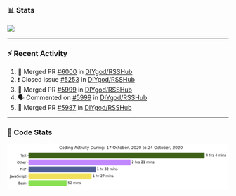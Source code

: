 ### :bar_chart: Stats

<a href="#">
  <img align="center" src="https://github-readme-stats.vercel.app/api?username=henryqw&count_private=true&show_icons=true" />
</a>
<!-- <a href="#">
  <img align="center" src="https://github-readme-stats-git-master.henryqw.vercel.app/api/top-langs/?username=HenryQW&layout=compact" />
</a> -->

---

### :zap: Recent Activity

<!--START_SECTION:activity-->

1. 🎉 Merged PR [#6000](https://github.com/DIYgod/RSSHub/pull/6000) in [DIYgod/RSSHub](https://github.com/DIYgod/RSSHub)
2. ❗️ Closed issue [#5253](https://github.com/DIYgod/RSSHub/issues/5253) in [DIYgod/RSSHub](https://github.com/DIYgod/RSSHub)
3. 🎉 Merged PR [#5999](https://github.com/DIYgod/RSSHub/pull/5999) in [DIYgod/RSSHub](https://github.com/DIYgod/RSSHub)
4. 🗣 Commented on [#5999](https://github.com/DIYgod/RSSHub/issues/5999) in [DIYgod/RSSHub](https://github.com/DIYgod/RSSHub)
5. 🎉 Merged PR [#5987](https://github.com/DIYgod/RSSHub/pull/5987) in [DIYgod/RSSHub](https://github.com/DIYgod/RSSHub)
<!--END_SECTION:activity-->

---

### :calendar: Code Stats

![WakaTime](https://github.com/HenryQW/HenryQW/blob/master/images/stat.svg)
